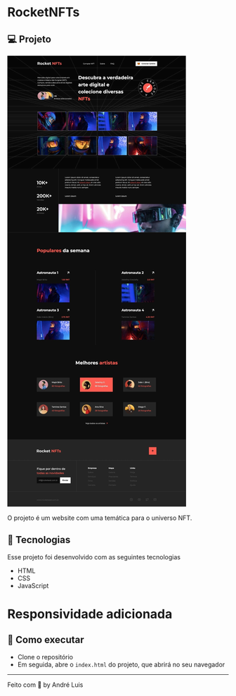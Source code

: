 # RocketNFTs

## 💻 Projeto

![preview](./.github/preview.png)

O projeto é um website com uma temática para o universo NFT.

## 🧪 Tecnologias

Esse projeto foi desenvolvido com as seguintes tecnologias

- HTML
- CSS
- JavaScript

# Responsividade adicionada

## 🚀 Como executar

- Clone o repositório
- Em seguida, abre o `index.html` do projeto, que abrirá no seu navegador

---

Feito com 💜 by André Luis
